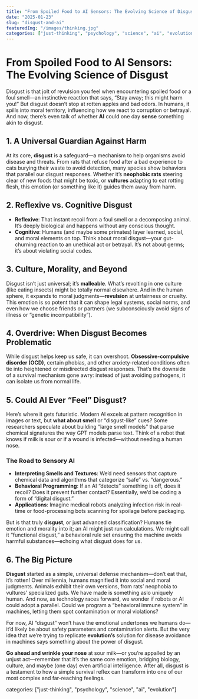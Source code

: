 ```yaml
---
title: "From Spoiled Food to AI Sensors: The Evolving Science of Disgust"
date: "2025-01-23"
slug: "disgust-and-ai"
featuredImg: "/images/thinking.jpg"
categories: ["just-thinking", "psychology", "science", "ai", "evolution", "i-wonder"]
---
```


# From Spoiled Food to AI Sensors: The Evolving Science of Disgust

Disgust is that jolt of revulsion you feel when encountering spoiled food or a foul smell—an instinctive reaction that says, “Stay away; this might harm you!” But disgust doesn’t stop at rotten apples and bad odors. In humans, it spills into moral territory, influencing how we react to corruption or betrayal. And now, there’s even talk of whether **AI** could one day **sense** something akin to disgust.

## 1. A Universal Guardian Against Harm
At its core, **disgust** is a safeguard—a mechanism to help organisms avoid disease and threats. From rats that refuse food after a bad experience to cats burying their waste to avoid detection, many species show behaviors that parallel our disgust responses. Whether it’s **neophobic rats** steering clear of new foods that might be toxic, or **vultures** adapting to eat rotting flesh, this emotion (or something like it) guides them away from harm.

## 2. Reflexive vs. Cognitive Disgust
- **Reflexive**: That instant recoil from a foul smell or a decomposing animal. It’s deeply biological and happens without any conscious thought.  
- **Cognitive**: Humans (and maybe some primates) layer learned, social, and moral elements on top. Think about moral disgust—your gut-churning reaction to an unethical act or betrayal. It’s not about germs; it’s about violating social codes.

## 3. Culture, Morality, and Beyond
Disgust isn’t just universal; it’s **malleable**. What’s revolting in one culture (like eating insects) might be totally normal elsewhere. And in the human sphere, it expands to moral judgments—**revulsion** at unfairness or cruelty. This emotion is so potent that it can shape legal systems, social norms, and even how we choose friends or partners (we subconsciously avoid signs of illness or “genetic incompatibility”).

## 4. Overdrive: When Disgust Becomes Problematic
While disgust helps keep us safe, it can overshoot. **Obsessive-compulsive disorder (OCD)**, certain phobias, and other anxiety-related conditions often tie into heightened or misdirected disgust responses. That’s the downside of a survival mechanism gone awry: instead of just avoiding pathogens, it can isolate us from normal life.

## 5. Could AI Ever “Feel” Disgust?
Here’s where it gets futuristic. Modern AI excels at pattern recognition in images or text, but **what about smell** or “disgust-like” cues? Some researchers speculate about building “large smell models” that parse chemical signatures the way GPT models parse text. Think of a robot that knows if milk is sour or if a wound is infected—without needing a human nose.

### The Road to Sensory AI
- **Interpreting Smells and Textures**: We’d need sensors that capture chemical data and algorithms that categorize “safe” vs. “dangerous.”  
- **Behavioral Programming**: If an AI “detects” something is off, does it recoil? Does it prevent further contact? Essentially, we’d be coding a form of “digital disgust.”  
- **Applications**: Imagine medical robots analyzing infection risk in real-time or food-processing bots scanning for spoilage before packaging.

But is that truly **disgust**, or just advanced classification? Humans tie emotion and morality into it; an AI might just run calculations. We might call it “functional disgust,” a behavioral rule set ensuring the machine avoids harmful substances—echoing what disgust does for us.

## 6. The Big Picture
**Disgust** started as a simple, universal defense mechanism—don’t eat that, it’s rotten! Over millennia, humans magnified it into social and moral judgments. Animals exhibit their own versions, from rats’ neophobia to vultures’ specialized guts. We have made is something aslo uniquely human.  And now, as technology races forward, we wonder if robots or AI could adopt a parallel. Could we program a “behavioral immune system” in machines, letting them spot contamination or moral violations?

For now, AI “disgust” won’t have the emotional undertones we humans do—it’d likely be about safety parameters and contamination alerts. But the very idea that we’re trying to replicate **evolution’s** solution for disease avoidance in machines says something about the power of disgust.

**Go ahead and wrinkle your nose** at sour milk—or you’re appalled by an unjust act—remember that it’s the same core emotion, bridging biology, culture, and maybe (one day) even artificial intelligence. After all, disgust is a testament to how a simple survival reflex can transform into one of our most complex and far-reaching feelings.

categories: ["just-thinking", "psychology", "science", "ai", "evolution"]